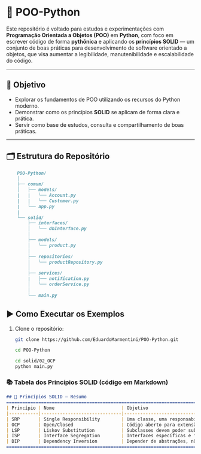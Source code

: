 # 🐍 POO-Python

Este repositório é voltado para estudos e experimentações com **Programação Orientada a Objetos (POO)** em **Python**, com foco em escrever código de forma **pythônica** e aplicando os **princípios SOLID** — um conjunto de boas práticas para desenvolvimento de software orientado a objetos, que visa aumentar a legibilidade, manutenibilidade e escalabilidade do código.

---

## 🧠 Objetivo

- Explorar os fundamentos de POO utilizando os recursos do Python moderno.
- Demonstrar como os princípios **SOLID** se aplicam de forma clara e prática.
- Servir como base de estudos, consulta e compartilhamento de boas práticas.

---

## 🗂️ Estrutura do Repositório
```markdown
    POO-Python/
    │
    ├── comum/
    │   ├── models/
    |   |   └── Account.py
    |   |   └── Customer.py
    |   └── app.py
    |
    └── solid/
        ├── interfaces/
        │   └── dbInterface.py    
        │   
        ├── models/
        │   └── product.py
        │   
        ├── repositories/
        │   └── productRepository.py
        │   
        ├── services/
        |   ├── notification.py
        │   └── orderService.py
        │   
        └── main.py   
```

## ▶️ Como Executar os Exemplos

1. Clone o repositório:

   ```bash
   git clone https://github.com/EduardoMarmentini/POO-Python.git

   cd POO-Python

   cd solid/02_OCP
   python main.py
   ```

### 📚 Tabela dos Princípios SOLID (código em Markdown)

```markdown
## 📖 Princípios SOLID — Resumo
=====================================================================================================
| Princípio | Nome                         | Objetivo                                               |
|-----------|------------------------------|--------------------------------------------------------|
| SRP       | Single Responsibility        | Uma classe, uma responsabilidade.                      |
| OCP       | Open/Closed                  | Código aberto para extensão, fechado para modificação. |
| LSP       | Liskov Substitution          | Subclasses devem poder substituir as superclasses.     |
| ISP       | Interface Segregation        | Interfaces específicas e focadas.                      |
| DIP       | Dependency Inversion         | Depender de abstrações, não implementações.            |
=====================================================================================================

